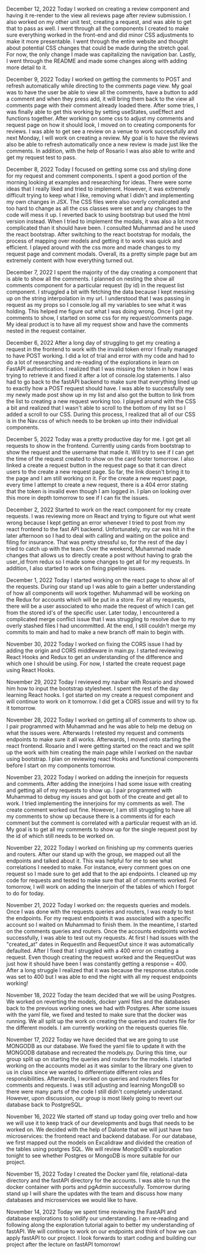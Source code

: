 December 12, 2022
Today I worked on creating a review component and having it re-render to the view all reviews page after review submission. I also worked on my other unit test, creating a request, and was able to get that to pass as well. I went through all the components I created to make sure everything worked in the front-end and did minor CSS adjustments to make it more presentable. I went through the entire website and thought about potential CSS changes that could be made during the stretch goal. For now, the only change I made was capitalizing the navigation bar. Lastly, I went through the README and made some changes along with adding more detail to it.

December 9, 2022
Today I worked on getting the comments to POST and refresh automatically while directing to the comments page view. My goal was to have the user
be able to view all the comments, have a button to add a comment and when they press add, it will bring them back to the view all comments page with their comment already loaded there. After some tries, I was finally able to get this working by setting useStates, useEffect and functions together. After working on some css to adjust my comments and request page on how it should look, I moved on to creating components for reviews. I was able to get see a review on a venue to work successfully and next Monday, I will work on creating a review. My goal is to have the reviews also be able to refresh automatically once a new review is made just like the comments. In addition, with the help of Rosario I was also able to write and get my request test to pass.

December 8, 2022
Today I focused on getting some css and styling done for my request and comment components. I spent a good portion of the morning looking at examples and researching for ideas. There were some ideas that I really liked and tried to implement. However, it was extremely difficult trying to keep what I like, removing what I didn't and implementing my own changes in JSX. The CSS files were also overly complicated and too hard to change as all the css classes were set and any changes to the code will mess it up. I reverted back to using bootstrap but used the html version instead. When I tried to implement the modals, it was also a lot more complicated than it should have been. I consulted Muhammad and he used the react bootstrap. After switching to the react bootstrap for modals, the process of mapping over models and getting it to work was quick and efficient. I played around with the css more and made changes to my request page and comment modals. Overall, its a pretty simple page but am extremely content with how everything turned out.

December 7, 2022
I spent the majority of the day creating a component that is able to show all the comments. I planned on nesting the show all comments component for a particular request (by id) in the request list component. I struggled a bit with fetching the data because I kept messing up on the string interpolation in my url. I understood that I was passing in request as my props so I console.log all my variables to see what it was holding. This helped me figure out what I was doing wrong. Once I got my comments to show, I started on some css for my request/comments page. My ideal product is to have all my request show and have the comments nested in the request container.

December 6, 2022
After a long day of struggling to get my creating a request in the frontend to work with the invalid token error I finally managed to have POST working. I did a lot of trial and error with my code and had to do a lot of researching and re-reading of the explorations in learn on FastAPI authentication. I realized that I was missing the token in how I was trying to retrieve it and fixed it after a lot of console.log statements. I also had to go back to the fastAPI backend to make sure that everything lined up to exactly how a POST request should have. I was able to successfully see my newly made post show up in my list and also got the button to link from the list to creating a new request working too. I played around with the CSS a bit and realized that I wasn't able to scroll to the bottom of my list so I added a scroll to our CSS. During this process, I realized that all of our CSS is in the Nav.css of which needs to be broken up into their individual components.

December 5, 2022
Today was a pretty productive day for me. I got get all requests to show in the frontend. Currently using cards from bootstrap to show the request and the username that made it. Will try to see if I can get the time of the request created to show on the card footer tomorrow. I also linked a create a request button in the request page so that it can direct users to the create a new request page. So far, the link doesn't bring it to the page and I am still working on it. For the create a new request page, every time I attempt to create a new request, there is a 404 error stating that the token is invalid even though I am logged in. I plan on looking over this more in depth tomorrow to see if I can fix the issues.

December 2, 2022
Started to work on the react component for my create requests. I was reviewing more on React and trying to figure out what went wrong because I kept getting an error whenever I tried to post from my react frontend to the fast API backend. Unfortunately, my car was hit in the later afternoon so I had to deal with calling and waiting on the police and filing for insurance. That was pretty stressful so, for the rest of the day I tried to catch up with the team. Over the weekend, Muhammad made changes that allows us to directly create a post without having to grab the user_id from redux so I made some changes to get all for my requests. In addition, I also started to work on fixing pipeline issues.

December 1, 2022
Today I started working on the react page to show all of the requests. During our stand up I was able to gain a better understanding of how all components will work together. Muhammad will be working on the Redux for accounts which will be put in a store. For all my requests, there will be a user associated to who made the request of which I can get from the stored id's of the specific user. Later today, I encountered a complicated merge conflict issue that I was struggling to resolve due to my overly stashed files I had uncommitted. At the end, I still couldn't merge my commits to main and had to make a new branch off main to begin with.

November 30, 2022
Today I worked on fixing the CORS issue I had by adding the origin and CORS middleware in main.py. I started reviewing React Hooks and Redux to get an understanding of the difference and which one I should be using. For now, I started the create request page using React Hooks.

November 29, 2022
Today I reviewed my navbar with Rosario and showed him how to input the bootstrap stylesheet. I spent the rest of the day learning React hooks. I got started on my create a request component and will continue to work on it tomorrow. I did get a CORS issue and will try to fix it tomorrow.

November 28, 2022
Today I worked on getting all of comments to show up. I pair programmed with Muhammad and he was able to help me debug on what the issues were. Afterwards I retested my request and comments endpoints to make sure it all works. Afterwards, I moved onto starting the react frontend. Rosario and I were getting started on the react and we split up the work with him creating the main page while I worked on the navbar using bootstrap. I plan on reviewing react Hooks and functional components before I start on my components tomorrow.

November 23, 2022
Today I worked on adding the innerjoin for requests and comments. After adding the innerjoins I had some issue with creating and getting all of my requests to show up. I pair programmed with Muhammad to debug my issues and got both of the create and get all to work. I tried implementing the innerjoins for my comments as well. The create comment worked out fine. However, I am still struggling to have all my comments to show up because there is a comments id for each comment but the comment is correlated with a particular request with an id. My goal is to get all my comments to show up for the single request post by the id of which still needs to be worked on.

November 22, 2022
Today I worked on finishing up my comments queries and routers. After our stand up with the group, we mapped out all the endpoints and talked about it. This was helpful for me to see what correlations I needed to make. For instance, every comment goes on one request so I made sure to get add that to the api endpoints. I cleaned up my code for requests and tested to make sure that all of comments worked. For tomorrow, I will work on adding the Innerjoin of the tables of which I forgot to do for today.

November 21, 2022
Today I worked on: the requests queries and models. Once I was done with the requests queries and routers, I was ready to test the endpoints. For my request endpoints it was associated with a specific account so I waited on Muhammad to finish them. In the meantime, I started on the comments queries and routers. Once the accounts endpoints worked successfully, I was able to test out my requests. At first I had issues with the "created_at" dates in RequestIn and RequestOut since it was automatically defaulted. After I fixed that I struggled with a 400 error on creating a request. Even though creating the request worked and the RequestOut was just how it should have been I was constantly getting a response = 400. After a long struggle I realized that it was because the response.status.code was set to 400 but I was able to end the night with all my request endpoints working!

November 18, 2022
Today the team decided that we will be using Postgres. We worked on reverting the models, docker yaml files and the databases back to the previous working ones we had with Postgres. After some issues with the yaml file, we fixed and tested to make sure that the docker was running. We all split up the work on creating the queries and routers file for the different models. I am currently working on the requests queries file.

November 17, 2022
Today we have decided that we are going to use MONGODB as our database. We fixed the yaml file to update it with the MONGODB database and recreated the models.py. During this time, our group split up on starting the queries and routers for the models. I started working on the accounts model as it was similar to the library one given to us in class since we wanted to differentiate different roles and responsibilities. Afterwards, I worked on queries and routers files for comments and requests. I was still adjusting and learning MongoDB so there were many parts of the code I still didn't completely understand. However, upon discussion, our group is most likely going to revert our database back to PostgreSQL.

November 16, 2022
We started off stand up today going over trello and how we will use it to keep track of our developments and bugs that needs to be worked on. We decided with the help of Dalonte that we will just have two microservices: the frontend react and backend database. For our database, we first mapped out the models on Excalidraw and divided the creation of the tables using postgres SQL. We will review MongoDB's exploration tonight to see whether Postgres or MongoDB is more suitable for our project.

November 15, 2022
Today I created the Docker yaml file, relational-data directory and the fastAPI directory for the accounts. I was able to run the docker container with ports and pgAdmin successfully. Tomorrow during stand up I will share the updates with the team and discuss how many databases and microservices we would like to have.

November 14, 2022
Today we spent time reviewing the FastAPI and database explorations to solidify our understanding. I am re-reading and following along the exploration tutorial again to better my understanding of fastAPI. We will continue to work on our endpoints and think of how we can apply fastAPI to our project. I look forwards to start coding and building our project after the lecture on fastAPI tomorrow!
